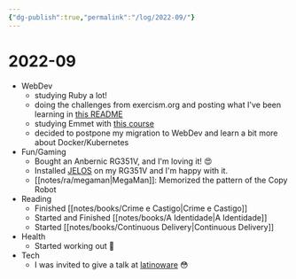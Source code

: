 ```yaml
---
{"dg-publish":true,"permalink":"/log/2022-09/"}
---
```


# 2022-09

- WebDev
    - studying Ruby a lot!
    - doing the challenges from exercism.org and posting what I've been learning in [this README](https://github.com/meleu/exercism/blob/master/ruby/README.md)
    - studying Emmet with [this course](https://www.linkedin.com/learning/emmet-fast-and-efficient-web-coding/)
    - decided to postpone my migration to WebDev and learn a bit more about Docker/Kubernetes
- Fun/Gaming
    - Bought an Anbernic RG351V, and I'm loving it! 😍
    - Installed [JELOS](https://jelos.org) on my RG351V and I'm happy with it.
    - [[notes/ra/megaman\|MegaMan]]: Memorized the pattern of the Copy Robot
 - Reading
    - Finished [[notes/books/Crime e Castigo\|Crime e Castigo]]
    - Started and Finished [[notes/books/A Identidade\|A Identidade]]
    - Started [[notes/books/Continuous Delivery\|Continuous Delivery]]
- Health
    - Started working out 💪
- Tech
    - I was invited to give a talk at [latinoware](latinoware.org ) 😳